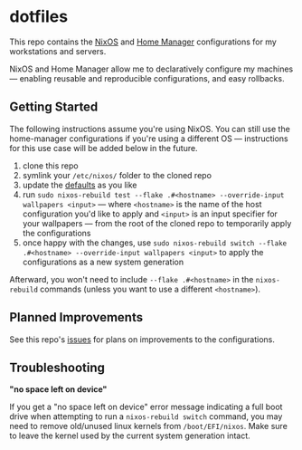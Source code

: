 # dotfiles

This repo contains the [NixOS](https://github.com/NixOS/nixpkgs) and [Home Manager](https://github.com/nix-community/home-manager) configurations for my workstations and servers.

NixOS and Home Manager allow me to declaratively configure my machines &mdash; enabling reusable and reproducible configurations, and easy rollbacks.

## Getting Started

The following instructions assume you're using NixOS. You can still use the home-manager configurations if you're using a different OS &mdash; instructions for this use case will be added below in the future.

1. clone this repo
2. symlink your `/etc/nixos/` folder to the cloned repo
3. update the [defaults](./constants/default.nix) as you like
3. run `sudo nixos-rebuild test --flake .#<hostname> --override-input wallpapers <input>`
&mdash; where `<hostname>` is the name of the host configuration you'd like to apply
and `<input>` is an input specifier for your wallpapers &mdash;
from the root of the cloned repo to temporarily apply the configurations
4. once happy with the changes, use
`sudo nixos-rebuild switch --flake .#<hostname> --override-input wallpapers <input>`
to apply the configurations as a new system generation

Afterward, you won't need to include `--flake .#<hostname>` in the `nixos-rebuild`
commands (unless you want to use a different `<hostname>`).

## Planned Improvements

See this repo's [issues](https://github.com/callumcurtis/dotfiles/issues) for plans on improvements to the configurations.

## Troubleshooting

**"no space left on device"**

If you get a "no space left on device" error message indicating a full boot drive when attempting to run a `nixos-rebuild switch` command, you may need to remove old/unused linux kernels from `/boot/EFI/nixos`. Make sure to leave the kernel used by the current system generation intact.

